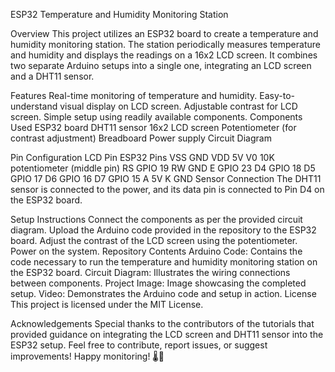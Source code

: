 ESP32 Temperature and Humidity Monitoring Station

Overview
This project utilizes an ESP32 board to create a temperature and humidity monitoring station. The station periodically measures temperature and humidity and displays the readings on a 16x2 LCD screen. It combines two separate Arduino setups into a single one, integrating an LCD screen and a DHT11 sensor.

Features
Real-time monitoring of temperature and humidity.
Easy-to-understand visual display on LCD screen.
Adjustable contrast for LCD screen.
Simple setup using readily available components.
Components Used
ESP32 board
DHT11 sensor
16x2 LCD screen
Potentiometer (for contrast adjustment)
Breadboard
Power supply
Circuit Diagram

Pin Configuration
LCD Pin	ESP32 Pins
VSS	GND
VDD	5V
V0	10K potentiometer (middle pin)
RS	GPIO 19
RW	GND
E	GPIO 23
D4	GPIO 18
D5	GPIO 17
D6	GPIO 16
D7	GPIO 15
A	5V
K	GND
Sensor Connection
The DHT11 sensor is connected to the power, and its data pin is connected to Pin D4 on the ESP32 board.

Setup Instructions
Connect the components as per the provided circuit diagram.
Upload the Arduino code provided in the repository to the ESP32 board.
Adjust the contrast of the LCD screen using the potentiometer.
Power on the system.
Repository Contents
Arduino Code: Contains the code necessary to run the temperature and humidity monitoring station on the ESP32 board.
Circuit Diagram: Illustrates the wiring connections between components.
Project Image: Image showcasing the completed setup.
Video: Demonstrates the Arduino code and setup in action.
License
This project is licensed under the MIT License.

Acknowledgements
Special thanks to the contributors of the tutorials that provided guidance on integrating the LCD screen and DHT11 sensor into the ESP32 setup.
Feel free to contribute, report issues, or suggest improvements! Happy monitoring! 🌡️🌿
